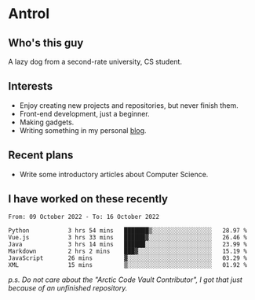 # Antrol

## Who's this guy

A lazy dog from a second-rate university, CS student.

## Interests

* Enjoy creating new projects and repositories, but never finish them.
* Front-end development, just a beginner.
* Making gadgets.
* Writing something in my personal [blog](https://blog.antrol.xyz/).

## Recent plans

* Write some introductory articles about Computer Science.

<!--
* Try to develop a website for [Anime4KCPP](https://github.com/TianZerL/Anime4KCPP).
* Develop a Markdown renderer which user can customize its css, of course it is GUI-based.~~(If I could finish  it before getting bored)~~
* Work with my [teammates](https://github.com/SWJTU-Lazy-Dogs).
* Find something interests me, as a hobby after finishing my ~~boring~~ homework.
-->

## I have worked on these recently

<!--START_SECTION:waka-->

```text
From: 09 October 2022 - To: 16 October 2022

Python           3 hrs 54 mins   ███████▒░░░░░░░░░░░░░░░░░   28.97 %
Vue.js           3 hrs 33 mins   ██████▓░░░░░░░░░░░░░░░░░░   26.46 %
Java             3 hrs 14 mins   ██████░░░░░░░░░░░░░░░░░░░   23.99 %
Markdown         2 hrs 2 mins    ███▓░░░░░░░░░░░░░░░░░░░░░   15.19 %
JavaScript       26 mins         ▓░░░░░░░░░░░░░░░░░░░░░░░░   03.29 %
XML              15 mins         ▒░░░░░░░░░░░░░░░░░░░░░░░░   01.92 %
```

<!--END_SECTION:waka-->

*p.s.  Do not care about the "Arctic Code Vault Contributor", I got that just because of an unfinished repository.*

<!--
**qzmlgfj/qzmlgfj** is a ✨ _special_ ✨ repository because its `README.md` (this file) appears on your GitHub profile.

Here are some ideas to get you started:

- 🔭 I’m currently working on ...
- 🌱 I’m currently learning ...
- 👯 I’m looking to collaborate on ...
- 🤔 I’m looking for help with ...
- 💬 Ask me about ...
- 📫 How to reach me: ...
- 😄 Pronouns: ...
- ⚡ Fun fact: ...
-->
